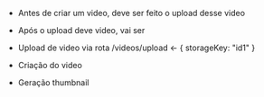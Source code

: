 - Antes de criar um video, deve ser feito o upload desse video
- Após o upload deve video, vai ser


- Upload de video via rota /videos/upload <- { storageKey: "id1" }
- Criação do video
- Geração thumbnail

